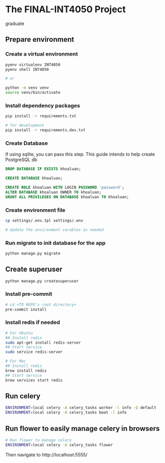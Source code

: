 # The FINAL-INT4050 Project

graduate

## Prepare environment

### Create a virtual environment

```bash
pyenv virtualenv INT4050
pyenv shell INT4050

# or

python -m venv venv
source venv/bin/activate
```

### Install dependency packages

```bash
pip install -r requirements.txt

# for development
pip install -r requirements.dev.txt
```

### Create Database

If using sqlite, you can pass this step.
This guide intends to help create PostgreSQL db

```sql
DROP DATABASE IF EXISTS khoaluan;

CREATE DATABASE khoaluan;

CREATE ROLE khoaluan WITH LOGIN PASSWORD 'password';
ALTER DATABASE khoaluan OWNER TO khoaluan;
GRANT ALL PRIVILEGES ON DATABASE khoaluan TO khoaluan;

```

### Create environment file

``` bash
cp settings/.env.tpl settings/.env

# Update the environment varables as needed
```

### Run migrate to init database for the app

```bash
python manage.py migrate
```

## Create superuser

```bash
python manage.py createsuperuser
```

### Install pre-commit

```bash
# cd <TO REPO's root directory>
pre-commit install
```

### Install redis if needed

```bash
# For Ubuntu
## Install redis
sudo apt-get install redis-server
## Start service
sudo service redis-server

# For Mac
## Install redis
brew install redis
## Start service
brew services start redis
```


## Run celery

```bash
ENVIRONMENT=local celery -A celery_tasks worker -l info -Q default
ENVIRONMENT=local celery -A celery_tasks beat -l info
```

## Run flower to easily manage celery in browsers

```bash
# Run flower to manage celery
ENVIRONMENT=local celery -A celery_tasks flower
```

Then navigate to http://localhost:5555/